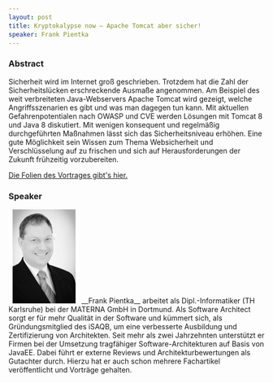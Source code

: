 ```yaml
---
layout: post
title: Kryptokalypse now – Apache Tomcat aber sicher!
speaker: Frank Pientka
---
```


### Abstract

Sicherheit wird im Internet groß geschrieben. Trotzdem hat die Zahl der Sicherheitslücken erschreckende Ausmaße angenommen. Am Beispiel des weit verbreiteten Java-Webservers Apache Tomcat wird gezeigt, welche Angriffsszenarien es gibt und was man dagegen tun kann. Mit aktuellen Gefahrenpotentialen nach OWASP und CVE werden Lösungen mit Tomcat 8 und Java 8 diskutiert. Mit wenigen konsequent und regelmäßig durchgeführten Maßnahmen lässt sich das Sicherheitsniveau erhöhen. Eine gute Möglichkeit sein Wissen zum Thema Websicherheit und Verschlüsselung auf zu frischen und sich auf Herausforderungen der Zukunft frühzeitig vorzubereiten.

[Die Folien des Vortrages gibt's hier.](/files/apache_tomcat_sicher_pientka_2015.pdf)

### Speaker

<img src="/speakerpics/frankpientka.jpg" class="speakerpic"/>
__Frank Pientka__ arbeitet als Dipl.-Informatiker (TH Karlsruhe) bei der MATERNA GmbH in Dortmund. Als Software Architect sorgt er für mehr Qualität in der Software und kümmert sich, als Gründungsmitglied des iSAQB, um eine verbesserte Ausbildung und Zertifizierung von Architekten. Seit mehr als zwei Jahrzehnten unterstützt er Firmen bei der Umsetzung tragfähiger Software-Architekturen auf Basis von JavaEE. Dabei führt er externe Reviews und Architekturbewertungen als Gutachter durch. Hierzu hat er auch schon mehrere Fachartikel veröffentlicht und Vorträge gehalten.
